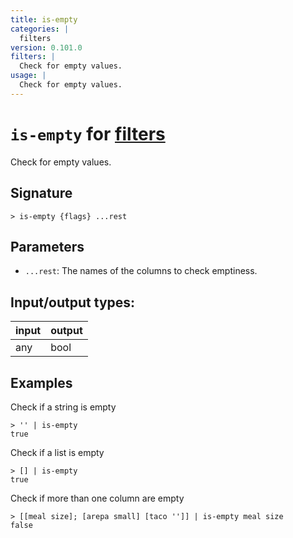 ```yaml
---
title: is-empty
categories: |
  filters
version: 0.101.0
filters: |
  Check for empty values.
usage: |
  Check for empty values.
---
```

<!-- This file is automatically generated. Please edit the command in https://github.com/nushell/nushell instead. -->

# `is-empty` for [filters](/commands/categories/filters.md)

<div class='command-title'>Check for empty values.</div>

## Signature

```> is-empty {flags} ...rest```

## Parameters

 -  `...rest`: The names of the columns to check emptiness.


## Input/output types:

| input | output |
| ----- | ------ |
| any   | bool   |

## Examples

Check if a string is empty
```nu
> '' | is-empty
true
```

Check if a list is empty
```nu
> [] | is-empty
true
```

Check if more than one column are empty
```nu
> [[meal size]; [arepa small] [taco '']] | is-empty meal size
false
```
